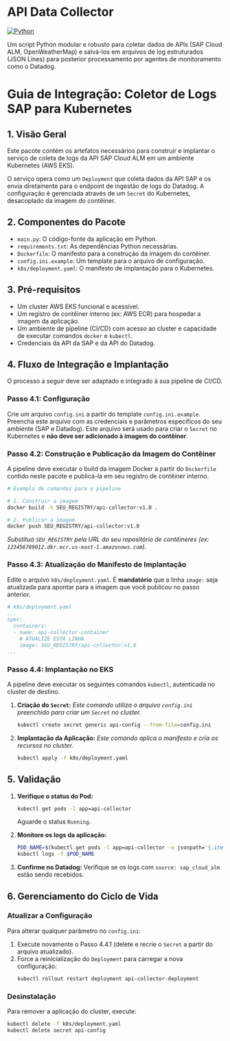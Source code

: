 # API Data Collector

[![Python](https://img.shields.io/badge/Python-3.8%2B-blue.svg)](https://www.python.org/downloads/)

Um script Python modular e robusto para coletar dados de APIs (SAP Cloud ALM, OpenWeatherMap) e salvá-los em arquivos de log estruturados (JSON Lines) para posterior processamento por agentes de monitoramento como o Datadog.

# Guia de Integração: Coletor de Logs SAP para Kubernetes

## 1. Visão Geral

Este pacote contém os artefatos necessários para construir e implantar o serviço de coleta de logs da API SAP Cloud ALM em um ambiente Kubernetes (AWS EKS).

O serviço opera como um `Deployment` que coleta dados da API SAP e os envia diretamente para o endpoint de ingestão de logs do Datadog. A configuração é gerenciada através de um `Secret` do Kubernetes, desacoplado da imagem do contêiner.

## 2. Componentes do Pacote

* `main.py`: O código-fonte da aplicação em Python.
* `requirements.txt`: As dependências Python necessárias.
* `Dockerfile`: O manifesto para a construção da imagem do contêiner.
* `config.ini.example`: Um template para o arquivo de configuração.
* `k8s/deployment.yaml`: O manifesto de implantação para o Kubernetes.

## 3. Pré-requisitos

* Um cluster AWS EKS funcional e acessível.
* Um registro de contêiner interno (ex: AWS ECR) para hospedar a imagem da aplicação.
* Um ambiente de pipeline (CI/CD) com acesso ao cluster e capacidade de executar comandos `docker` e `kubectl`.
* Credenciais da API da SAP e da API do Datadog.

## 4. Fluxo de Integração e Implantação

O processo a seguir deve ser adaptado e integrado à sua pipeline de CI/CD.

### Passo 4.1: Configuração

Crie um arquivo `config.ini` a partir do template `config.ini.example`. Preencha este arquivo com as credenciais e parâmetros específicos do seu ambiente (SAP e Datadog). Este arquivo será usado para criar o `Secret` no Kubernetes e **não deve ser adicionado à imagem do contêiner**.

### Passo 4.2: Construção e Publicação da Imagem do Contêiner

A pipeline deve executar o build da imagem Docker a partir do `Dockerfile` contido neste pacote e publicá-la em seu registro de contêiner interno.

```bash
# Exemplo de comandos para a pipeline

# 1. Construir a imagem
docker build -t SEU_REGISTRY/api-collector:v1.0 .

# 2. Publicar a imagem
docker push SEU_REGISTRY/api-collector:v1.0
```
*Substitua `SEU_REGISTRY` pela URL do seu repositório de contêineres (ex: `123456789012.dkr.ecr.us-east-1.amazonaws.com`).*

### Passo 4.3: Atualização do Manifesto de Implantação

Edite o arquivo `k8s/deployment.yaml`. É **mandatório** que a linha `image:` seja atualizada para apontar para a imagem que você publicou no passo anterior.

```yaml
# k8s/deployment.yaml
...
spec:
  containers:
  - name: api-collector-container
    # ATUALIZE ESTA LINHA
    image: SEU_REGISTRY/api-collector:v1.0
...
```

### Passo 4.4: Implantação no EKS

A pipeline deve executar os seguintes comandos `kubectl`, autenticada no cluster de destino.

1.  **Criação do `Secret`:**
    *Este comando utiliza o arquivo `config.ini` preenchido para criar um `Secret` no cluster.*
    ```bash
    kubectl create secret generic api-config --from-file=config.ini
    ```

2.  **Implantação da Aplicação:**
    *Este comando aplica o manifesto e cria os recursos no cluster.*
    ```bash
    kubectl apply -f k8s/deployment.yaml
    ```

## 5. Validação

1.  **Verifique o status do Pod:**
    ```bash
    kubectl get pods -l app=api-collector
    ```
    Aguarde o status `Running`.

2.  **Monitore os logs da aplicação:**
    ```bash
    POD_NAME=$(kubectl get pods -l app=api-collector -o jsonpath='{.items[0].metadata.name}')
    kubectl logs -f $POD_NAME
    ```

3.  **Confirme no Datadog:** Verifique se os logs com `source: sap_cloud_alm` estão sendo recebidos.

## 6. Gerenciamento do Ciclo de Vida

### Atualizar a Configuração

Para alterar qualquer parâmetro no `config.ini`:
1.  Execute novamente o Passo 4.4.1 (delete e recrie o `Secret` a partir do arquivo atualizado).
2.  Force a reinicialização do `Deployment` para carregar a nova configuração:
    ```bash
    kubectl rollout restart deployment api-collector-deployment
    ```

### Desinstalação

Para remover a aplicação do cluster, execute:
```bash
kubectl delete -f k8s/deployment.yaml
kubectl delete secret api-config
```
